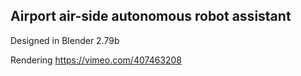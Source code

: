 ## Airport air-side autonomous robot assistant

Designed in Blender 2.79b

Rendering https://vimeo.com/407463208
